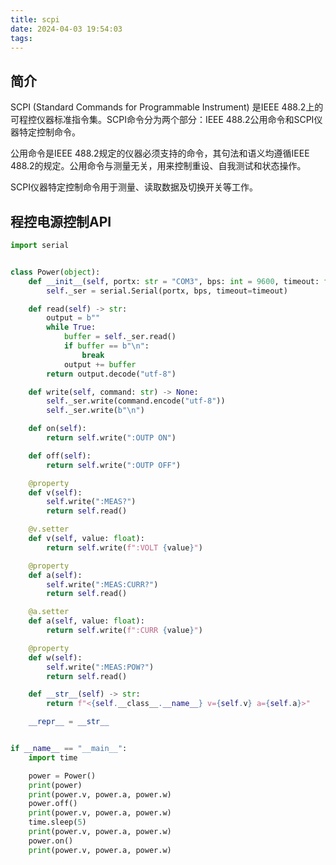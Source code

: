 ```yaml
---
title: scpi
date: 2024-04-03 19:54:03
tags:
---
```


## 简介

SCPI (Standard Commands for Programmable Instrument) 是IEEE 488.2上的可程控仪器标准指令集。SCPI命令分为两个部分：IEEE 488.2公用命令和SCPI仪器特定控制命令。

公用命令是IEEE 488.2规定的仪器必须支持的命令，其句法和语义均遵循IEEE 488.2的规定。公用命令与测量无关，用来控制重设、自我测试和状态操作。

SCPI仪器特定控制命令用于测量、读取数据及切换开关等工作。


## 程控电源控制API

```python
import serial


class Power(object):
    def __init__(self, portx: str = "COM3", bps: int = 9600, timeout: float = 5.0) -> None:
        self._ser = serial.Serial(portx, bps, timeout=timeout)

    def read(self) -> str:
        output = b""
        while True:
            buffer = self._ser.read()
            if buffer == b"\n":
                break
            output += buffer
        return output.decode("utf-8")

    def write(self, command: str) -> None:
        self._ser.write(command.encode("utf-8"))
        self._ser.write(b"\n")

    def on(self):
        return self.write(":OUTP ON")

    def off(self):
        return self.write(":OUTP OFF")

    @property
    def v(self):
        self.write(":MEAS?")
        return self.read()

    @v.setter
    def v(self, value: float):
        return self.write(f":VOLT {value}")

    @property
    def a(self):
        self.write(":MEAS:CURR?")
        return self.read()

    @a.setter
    def a(self, value: float):
        return self.write(f":CURR {value}")

    @property
    def w(self):
        self.write(":MEAS:POW?")
        return self.read()

    def __str__(self) -> str:
        return f"<{self.__class__.__name__} v={self.v} a={self.a}>"

    __repr__ = __str__


if __name__ == "__main__":
    import time

    power = Power()
    print(power)
    print(power.v, power.a, power.w)
    power.off()
    print(power.v, power.a, power.w)
    time.sleep(5)
    print(power.v, power.a, power.w)
    power.on()
    print(power.v, power.a, power.w)
```

